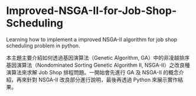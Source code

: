 # Improved-NSGA-II-for-Job-Shop-Scheduling
Learning how to implement a improved NSGA-II algorithm for job shop scheduling problem in python.

本主題主要介紹如何透過基因演算法（Genetic Algorithm, GA）中的非凌越排序基因演算法（Nondominated Sorting Genetic Algorithm II, NSGA-II）之改良種演算法來求解 Job Shop 排程問題。一開始會先進行 GA 及 NSGA-II 的概念介紹，再來針對 NSGA-II 改良部分進行說明，最後再透過 Python 來展示實作結果。
